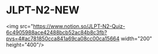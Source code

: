 # JLPT-N2-NEW

<img src="https://www.notion.so/JLPT-N2-Quiz-6c4905988ace42488bcb52ac84b8c3fb?pvs=4#ac781850cca841a69ca08cc00ca15664  width="200" height="400"/>
